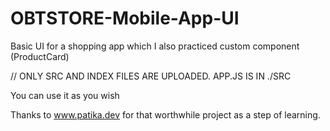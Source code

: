 # OBTSTORE-Mobile-App-UI
Basic UI for a shopping app which I also practiced custom component (ProductCard)

// ONLY SRC AND INDEX FILES ARE UPLOADED. APP.JS IS IN ./SRC

You can use it as you wish

Thanks to www.patika.dev for that worthwhile project as a step of learning.
